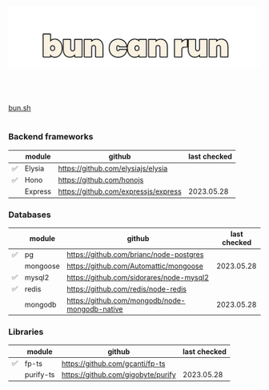 
![Bun logo](https://raw.githubusercontent.com/emastho/bun-can-run/main/bun.svg)<br />
<br /><br /><br /><br />
[bun.sh](https://bun.sh)
<br /><br />

### Backend frameworks
||module|github|last checked|
|--|--|--|--|
|✅| Elysia | https://github.com/elysiajs/elysia |
|✅|Hono|https://github.com/honojs|
||Express|https://github.com/expressjs/express|2023.05.28

### Databases
|| module |  github | last checked |
|--|--|--|--|
|✅| pg | https://github.com/brianc/node-postgres |
||mongoose|https://github.com/Automattic/mongoose| 2023.05.28
|✅|mysql2|https://github.com/sidorares/node-mysql2|
|✅|redis|https://github.com/redis/node-redis|
||mongodb|https://github.com/mongodb/node-mongodb-native| 2023.05.28

### Libraries
|| module |  github | last checked |
|--|--|--|--|
|✅| fp-ts | https://github.com/gcanti/fp-ts |
||purify-ts|https://github.com/gigobyte/purify| 2023.05.28
